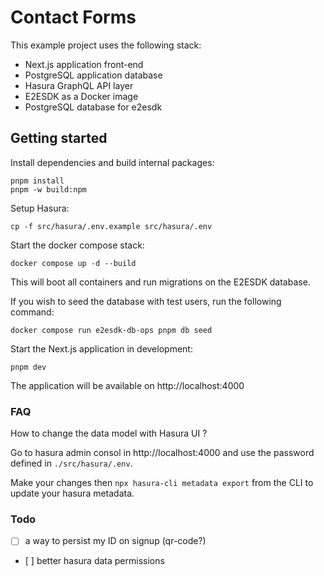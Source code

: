 # Contact Forms

This example project uses the following stack:

- Next.js application front-end
- PostgreSQL application database
- Hasura GraphQL API layer
- E2ESDK as a Docker image
- PostgreSQL database for e2esdk

## Getting started

Install dependencies and build internal packages:

```shell
pnpm install
pnpm -w build:npm
```

Setup Hasura:

```shell
cp -f src/hasura/.env.example src/hasura/.env
```

Start the docker compose stack:

```shell
docker compose up -d --build
```

This will boot all containers and run migrations on the E2ESDK database.

If you wish to seed the database with test users, run the following command:

```shell
docker compose run e2esdk-db-ops pnpm db seed
```

Start the Next.js application in development:

```
pnpm dev
```

The application will be available on http://localhost:4000

### FAQ

How to change the data model with Hasura UI ?

Go to hasura admin consol in http://localhost:4000 and use the password defined in `./src/hasura/.env`.

Make your changes then `npx hasura-cli metadata export` from the CLI to update your hasura metadata.

### Todo

- [ ] a way to persist my ID on signup (qr-code?)
- [ ] better hasura data permissions
